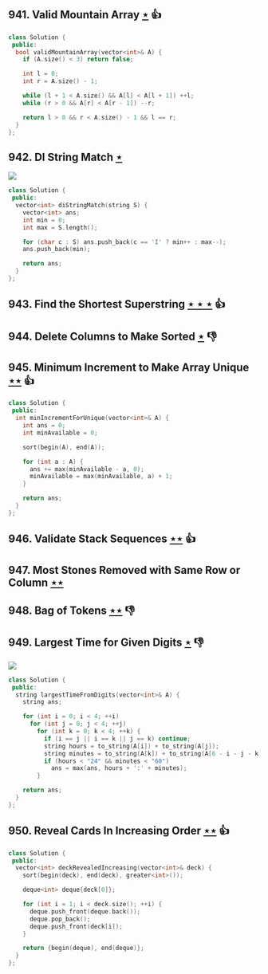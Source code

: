 ## 941. Valid Mountain Array [$\star$](https://leetcode.com/problems/valid-mountain-array) :thumbsup:

```cpp
class Solution {
 public:
  bool validMountainArray(vector<int>& A) {
    if (A.size() < 3) return false;

    int l = 0;
    int r = A.size() - 1;

    while (l + 1 < A.size() && A[l] < A[l + 1]) ++l;
    while (r > 0 && A[r] < A[r - 1]) --r;

    return l > 0 && r < A.size() - 1 && l == r;
  }
};
```

## 942. DI String Match [$\star$](https://leetcode.com/problems/di-string-match)

![](https://img.shields.io/badge/-Math-434343.svg?style=flat-square)

```cpp
class Solution {
 public:
  vector<int> diStringMatch(string S) {
    vector<int> ans;
    int min = 0;
    int max = S.length();

    for (char c : S) ans.push_back(c == 'I' ? min++ : max--);
    ans.push_back(min);

    return ans;
  }
};
```

## 943. Find the Shortest Superstring [$\star\star\star$](https://leetcode.com/problems/find-the-shortest-superstring) :thumbsup:

## 944. Delete Columns to Make Sorted [$\star$](https://leetcode.com/problems/delete-columns-to-make-sorted) :thumbsdown:

## 945. Minimum Increment to Make Array Unique [$\star\star$](https://leetcode.com/problems/minimum-increment-to-make-array-unique) :thumbsup:

```cpp
class Solution {
 public:
  int minIncrementForUnique(vector<int>& A) {
    int ans = 0;
    int minAvailable = 0;

    sort(begin(A), end(A));

    for (int a : A) {
      ans += max(minAvailable - a, 0);
      minAvailable = max(minAvailable, a) + 1;
    }

    return ans;
  }
};
```

## 946. Validate Stack Sequences [$\star\star$](https://leetcode.com/problems/validate-stack-sequences) :thumbsup:

## 947. Most Stones Removed with Same Row or Column [$\star\star$](https://leetcode.com/problems/most-stones-removed-with-same-row-or-column)

## 948. Bag of Tokens [$\star\star$](https://leetcode.com/problems/bag-of-tokens) :thumbsdown:

## 949. Largest Time for Given Digits [$\star$](https://leetcode.com/problems/largest-time-for-given-digits) :thumbsdown:

![](https://img.shields.io/badge/-Math-434343.svg?style=flat-square)

```cpp
class Solution {
 public:
  string largestTimeFromDigits(vector<int>& A) {
    string ans;

    for (int i = 0; i < 4; ++i)
      for (int j = 0; j < 4; ++j)
        for (int k = 0; k < 4; ++k) {
          if (i == j || i == k || j == k) continue;
          string hours = to_string(A[i]) + to_string(A[j]);
          string minutes = to_string(A[k]) + to_string(A[6 - i - j - k]);
          if (hours < "24" && minutes < "60")
            ans = max(ans, hours + ':' + minutes);
        }

    return ans;
  }
};
```

## 950. Reveal Cards In Increasing Order [$\star\star$](https://leetcode.com/problems/reveal-cards-in-increasing-order) :thumbsup:

```cpp
class Solution {
 public:
  vector<int> deckRevealedIncreasing(vector<int>& deck) {
    sort(begin(deck), end(deck), greater<int>());

    deque<int> deque{deck[0]};

    for (int i = 1; i < deck.size(); ++i) {
      deque.push_front(deque.back());
      deque.pop_back();
      deque.push_front(deck[i]);
    }

    return {begin(deque), end(deque)};
  }
};
```
